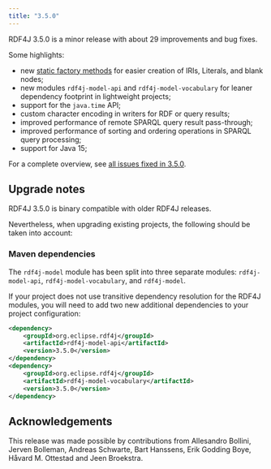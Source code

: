 ```yaml
---
title: "3.5.0"
---
```

RDF4J 3.5.0 is a minor release with about 29 improvements and bug fixes.

Some highlights:

- new [static factory methods](/documentation/programming/model) for easier creation of IRIs, Literals, and blank nodes;
- new modules `rdf4j-model-api` and `rdf4j-model-vocabulary` for leaner dependency footprint in lightweight projects;
- support for the `java.time` API;
- custom character encoding in writers for RDF or query results;
- improved performance of remote SPARQL query result pass-through;
- improved performance of sorting and ordering operations in SPARQL query processing;
- support for Java 15;

<!--more-->

For a complete overview, see [all issues fixed in 3.5.0](https://github.com/eclipse/rdf4j/milestone/57?closed=1).

## Upgrade notes

RDF4J 3.5.0 is binary compatible with older RDF4J releases.

Nevertheless, when upgrading existing projects, the following should be taken into account:

### Maven dependencies

The `rdf4j-model` module has been split into three separate modules: `rdf4j-model-api`, `rdf4j-model-vocabulary`, and `rdf4j-model`.

If your project does not use transitive dependency resolution for the RDF4J modules, you will need to add two new additional dependencies to your project configuration:

```xml
<dependency>
    <groupId>org.eclipse.rdf4j</groupId>
    <artifactId>rdf4j-model-api</artifactId>
    <version>3.5.0</version>
</dependency>
<dependency>
    <groupId>org.eclipse.rdf4j</groupId>
    <artifactId>rdf4j-model-vocabulary</artifactId>
    <version>3.5.0</version>
</dependency>
```

## Acknowledgements

This release was made possible by contributions from Allesandro Bollini, Jerven Bolleman, Andreas Schwarte, Bart Hanssens, Erik Godding Boye, Håvard M. Ottestad and Jeen Broekstra.
